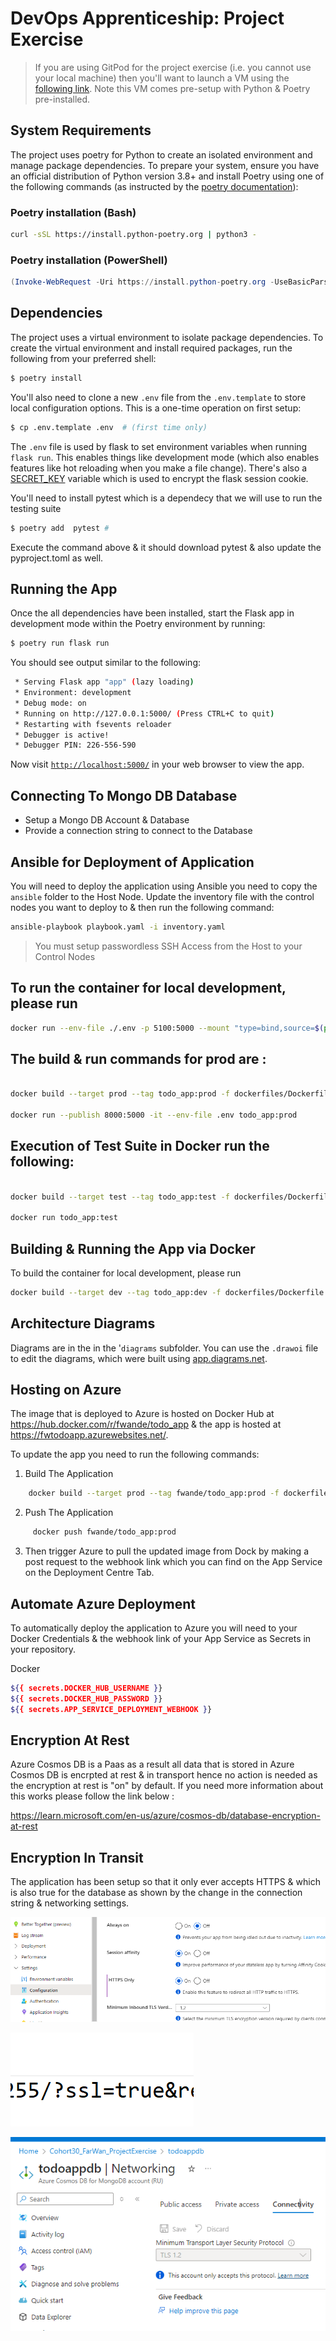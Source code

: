 # DevOps Apprenticeship: Project Exercise

> If you are using GitPod for the project exercise (i.e. you cannot use your local machine) then you'll want to launch a VM using the [following link](https://gitpod.io/#https://github.com/CorndelWithSoftwire/DevOps-Course-Starter). Note this VM comes pre-setup with Python & Poetry pre-installed.

## System Requirements

The project uses poetry for Python to create an isolated environment and manage package dependencies. To prepare your system, ensure you have an official distribution of Python version 3.8+ and install Poetry using one of the following commands (as instructed by the [poetry documentation](https://python-poetry.org/docs/#system-requirements)):

### Poetry installation (Bash)

```bash
curl -sSL https://install.python-poetry.org | python3 -
```

### Poetry installation (PowerShell)

```powershell
(Invoke-WebRequest -Uri https://install.python-poetry.org -UseBasicParsing).Content | py -
```

## Dependencies

The project uses a virtual environment to isolate package dependencies. To create the virtual environment and install required packages, run the following from your preferred shell:

```bash
$ poetry install
```

You'll also need to clone a new `.env` file from the `.env.template` to store local configuration options. This is a one-time operation on first setup:

```bash
$ cp .env.template .env  # (first time only)
```

The `.env` file is used by flask to set environment variables when running `flask run`. This enables things like development mode (which also enables features like hot reloading when you make a file change). There's also a [SECRET_KEY](https://flask.palletsprojects.com/en/1.1.x/config/#SECRET_KEY) variable which is used to encrypt the flask session cookie.



You'll need to install pytest which is a dependecy that we will use to run the testing suite


```bash
$ poetry add  pytest # 
```

Execute the command above & it should download pytest & also update the pyproject.toml as well.

## Running the App

Once the all dependencies have been installed, start the Flask app in development mode within the Poetry environment by running:
```bash
$ poetry run flask run
```

You should see output similar to the following:
```bash
 * Serving Flask app "app" (lazy loading)
 * Environment: development
 * Debug mode: on
 * Running on http://127.0.0.1:5000/ (Press CTRL+C to quit)
 * Restarting with fsevents reloader
 * Debugger is active!
 * Debugger PIN: 226-556-590
```
Now visit [`http://localhost:5000/`](http://localhost:5000/) in your web browser to view the app.


## Connecting To Mongo DB Database

* Setup a Mongo DB Account & Database 
* Provide a connection string to connect to the Database  

## Ansible for Deployment of Application
You will need to deploy the application using Ansible you need to copy the `ansible` folder to the Host Node. Update the inventory file with the control nodes you want to deploy to & then run the following command:

```bash
ansible-playbook playbook.yaml -i inventory.yaml
```
> You must setup passwordless SSH Access from the Host to your Control Nodes


## To run the container for local development, please run
```bash
docker run --env-file ./.env -p 5100:5000 --mount "type=bind,source=$(pwd)/todo_app,target=/app/todo_app" -it todo_app:dev
```

## The build & run commands for prod are : 
```bash

docker build --target prod --tag todo_app:prod -f dockerfiles/Dockerfile.todo_app .

docker run --publish 8000:5000 -it --env-file .env todo_app:prod 

```
## Execution of Test Suite in Docker run the following: 

```bash

docker build --target test --tag todo_app:test -f dockerfiles/Dockerfile.todo_app .

docker run todo_app:test

```
## Building & Running the App via Docker
To build the container for local development, please run 
```bash
docker build --target dev --tag todo_app:dev -f dockerfiles/Dockerfile.todo_app .

```
## Architecture Diagrams
Diagrams are in the in the '`diagrams` subfolder. You can use the `.drawoi` file to edit the diagrams, which were built using [app.diagrams.net](app.diagrams.net).


## Hosting on Azure 
The image that is deployed to Azure is hosted on Docker Hub at https://hub.docker.com/r/fwande/todo_app & the app is hosted at https://fwtodoapp.azurewebsites.net/. 

To update the app you need to run the following commands: 

1. Build The Application 
```bash
    docker build --target prod --tag fwande/todo_app:prod -f dockerfiles/Dockerfile.todo_app .
```
2. Push The Application 
```bash
     docker push fwande/todo_app:prod
```
3. Then trigger Azure to pull the updated image from Dock by making a post request to the webhook link which you can find on the App Service on the Deployment Centre Tab. 
    

## Automate Azure Deployment

To automatically deploy the application to Azure you will need to your Docker Credentials & the webhook link of your App Service as Secrets in your repository. 

Docker 
```bash
${{ secrets.DOCKER_HUB_USERNAME }}
${{ secrets.DOCKER_HUB_PASSWORD }}
${{ secrets.APP_SERVICE_DEPLOYMENT_WEBHOOK }}
```
## Encryption At Rest
Azure Cosmos DB is a Paas as a result all data that is stored in Azure Cosmos DB is encrpted at rest & in transport hence no action is needed as the encryption at rest is "on" by default. If you need more information about this works please follow the link below : 

https://learn.microsoft.com/en-us/azure/cosmos-db/database-encryption-at-rest

## Encryption In Transit
The application has been setup so that it only ever accepts HTTPS & which is also true for the database as shown by the change in the connection string & networking settings. 

![alt text](image-1.png)

![alt text](image-2.png)

![alt text](image-3.png)

